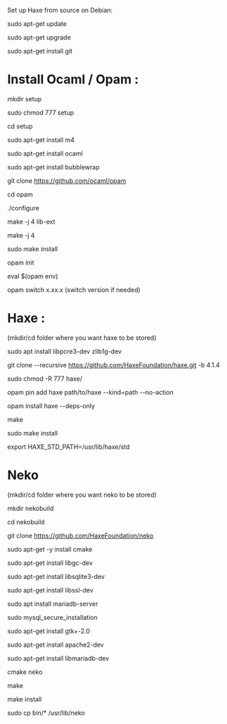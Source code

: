 Set up Haxe from source on Debian:

sudo apt-get update

sudo apt-get upgrade

sudo apt-get install git

# Install Ocaml / Opam :

mkdir setup

sudo chmod 777 setup

cd setup

sudo apt-get install m4

sudo apt-get install ocaml

sudo apt-get install bubblewrap

git clone https://github.com/ocaml/opam

cd opam

./configure

make -j 4 lib-ext

make -j 4

sudo make install

opam init

eval $(opam env)

opam switch x.xx.x (switch version if needed)


# Haxe :

(mkdir/cd folder where you want haxe to be stored)

sudo apt install libpcre3-dev zlib1g-dev


git clone --recursive https://github.com/HaxeFoundation/haxe.git -b 4.1.4

sudo chmod -R 777 haxe/

opam pin add haxe path/to/haxe --kind=path --no-action

opam install haxe --deps-only

make

sudo make install

export HAXE_STD_PATH=/usr/lib/haxe/std


# Neko 

(mkdir/cd folder where you want neko to be stored)

mkdir nekobuild

cd nekobuild


git clone https://github.com/HaxeFoundation/neko

sudo apt-get -y install cmake

sudo apt-get install libgc-dev

sudo apt-get install libsqlite3-dev

sudo apt-get install libssl-dev

sudo apt install mariadb-server

sudo mysql_secure_installation

sudo apt-get install gtk+-2.0

sudo apt-get install apache2-dev

sudo apt-get install libmariadb-dev

cmake neko

make

make install

sudo cp bin/* /usr/lib/neko
